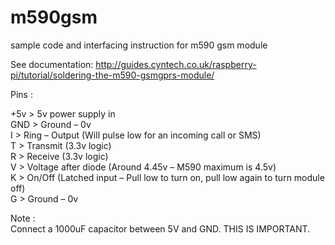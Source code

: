 # m590gsm
sample code and interfacing instruction for m590 gsm module
 
 See documentation: 
 http://guides.cyntech.co.uk/raspberry-pi/tutorial/soldering-the-m590-gsmgprs-module/
 
 Pins :</br>
 
+5v >	5v power supply in</br>
GND	> Ground – 0v</br>
I	> Ring – Output (Will pulse low for an incoming call or SMS)</br>
T	> Transmit (3.3v logic)</br>
R	> Receive (3.3v logic)</br>
V	> Voltage after diode (Around 4.45v – M590 maximum is 4.5v)</br>
K	> On/Off (Latched input – Pull low to turn on, pull low again to turn module off)</br>
G	> Ground – 0v</br>

Note :</br>
Connect a 1000uF capacitor between 5V and GND. THIS IS IMPORTANT. </br>
